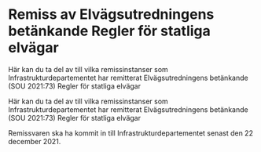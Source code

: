 # Remiss av Elvägsutredningens betänkande Regler för statliga elvägar

Här kan du ta del av till vilka remissinstanser som Infrastrukturdepartementet har remitterat Elvägsutredningens betänkande (SOU 2021:73) Regler för statliga elvägar

Här kan du ta del av till vilka remissinstanser som Infrastrukturdepartementet har remitterat Elvägsutredningens betänkande (SOU 2021:73) Regler för statliga elvägar

Remissvaren ska ha kommit in till Infrastrukturdepartementet senast den 22 december 2021.
